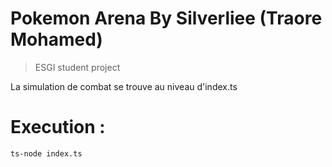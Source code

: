 # Pokemon Arena By Silverliee (Traore Mohamed)
>ESGI student project

La simulation de combat se trouve au niveau d'index.ts
# Execution :
``ts-node index.ts``